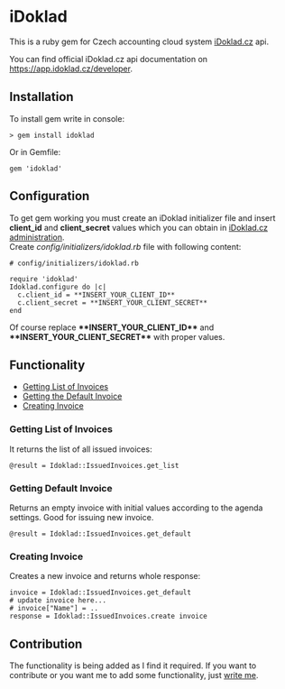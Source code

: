 # iDoklad

This is a ruby gem for Czech accounting cloud system [iDoklad.cz](http://idoklad.cz) api.

You can find official iDoklad.cz api documentation on https://app.idoklad.cz/developer.

## Installation

To install gem write in console:

    > gem install idoklad

Or in Gemfile:

    gem 'idoklad'

## Configuration

To get gem working you must create an iDoklad initializer file and insert **client_id** and **client_secret** values which you can obtain in [iDoklad.cz administration](https://app.idoklad.cz/Setting/LogonUser).  
Create *config/initializers/idoklad.rb* file with following content:

    # config/initializers/idoklad.rb

    require 'idoklad'
    Idoklad.configure do |c|
      c.client_id = **INSERT_YOUR_CLIENT_ID**
      c.client_secret = **INSERT_YOUR_CLIENT_SECRET**
    end

Of course replace **\*\*INSERT_YOUR_CLIENT_ID\*\*** and **\*\*INSERT_YOUR_CLIENT_SECRET\*\*** with proper values.

## Functionality

- [Getting List of Invoices](#getting-list-of-invoices)
- [Getting the Default Invoice](#getting-default-invoice)
- [Creating Invoice](#creating-invoice)

### Getting List of Invoices

It returns the list of all issued invoices:

    @result = Idoklad::IssuedInvoices.get_list

### Getting Default Invoice

Returns an empty invoice with initial values according to the agenda settings. Good for issuing new invoice.

    @result = Idoklad::IssuedInvoices.get_default

### Creating Invoice

Creates a new invoice and returns whole response:

    invoice = Idoklad::IssuedInvoices.get_default
    # update invoice here...
    # invoice["Name"] = ..
    response = Idoklad::IssuedInvoices.create invoice

## Contribution

The functionality is being added as I find it required. If you want to contribute or you want me to add some functionality, just [write me](http://coderocket.co).
